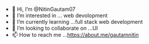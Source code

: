 - 👋 Hi, I’m @NitinGautam07
- 👀 I’m interested in ... web devolopment  
- 🌱 I’m currently learning ...full stack web development 
- 💞️ I’m looking to collaborate on ...UI
- 📫 How to reach me ...https://about.me/gautamnitin

<!---
NitinGautam07/NitinGautam07 is a ✨ special ✨ repository because its `README.md` (this file) appears on your GitHub profile.
You can click the Preview link to take a look at your changes.
--->
